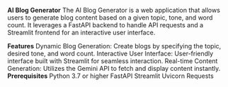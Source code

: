 **AI Blog Generator**
The AI Blog Generator is a web application that allows users to generate blog content based on a given topic, tone, and word count. It leverages a FastAPI backend to handle API requests and a Streamlit frontend for an interactive user interface.

**Features**
Dynamic Blog Generation: Create blogs by specifying the topic, desired tone, and word count.
Interactive User Interface: User-friendly interface built with Streamlit for seamless interaction.
Real-time Content Generation: Utilizes the Gemini API to fetch and display content instantly.
**Prerequisites**
Python 3.7 or higher
FastAPI
Streamlit
Uvicorn
Requests
